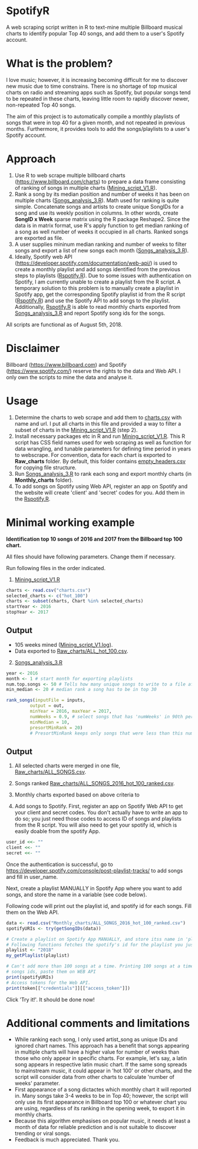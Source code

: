 # SpotifyR
A web scraping script written in R to text-mine multiple Billboard musical charts to identify popular Top 40 songs, and add them to a user's Spotify account.

# What is the problem?
I love music; however, it is increasing becoming difficult for me to discover new music due to time constrains. There is no shortage of top musical charts on radio and streaming apps such as Spotify, but popular songs tend to be repeated in these charts, leaving little room to rapidly discover newer, non-repeated Top 40 songs. 

The aim of this project is to automatically compile a monthly playlists of songs that were in top 40 for a given month, and not repeated in previous months. Furthermore, it provides tools to add the songs/playlists to a user's Spotify account. 

# Approach
1. Use R to web scrape multiple billboard charts (https://www.billboard.com/charts) to prepare a data frame consisting of ranking of songs in multiple charts ([Mining_script_V1.R](https://github.com/jsha129/Billboard_music/blob/master/Mining_script_V1.R)). 
2. Rank a song by its median position and number of weeks it has been on multiple charts ([Songs_analysis_3.R](https://github.com/jsha129/Billboard_music/blob/master/Songs_analysis_3.R)). Math used for ranking is quite simple. Concatenate songs and artists to create unique SongIDs for a song and use its weekly position in columns. In other words, create **SongID x Week** sparse matrix using the R package Reshape2. Since the data is in matrix format, use R's apply function to get median ranking of a song as well number of weeks it occupied in all charts. Ranked songs are exported as file. 
3. A user supplies mininum median ranking and number of weeks to filter songs and export a list of new songs each month ([Songs_analysis_3.R](https://github.com/jsha129/Billboard_music/blob/master/Songs_analysis_3.R)).
4. Ideally, Spotify web API (https://developer.spotify.com/documentation/web-api/) is used to create a monthly playlist and add songs identified from the previous steps to playlists ([Rspotify.R](https://github.com/jsha129/Billboard_music/blob/master/Rspotify.R)). Due to some issues with authentication on Spotify, I am currently unable to create a playlist from the R script. A temporary solution to this problem is to manually create a playlist in Spotify app, get the corresponding Spotify playlist id from the R script ([Rspotify.R](https://github.com/jsha129/Billboard_music/blob/master/Rspotify.R)) and use the Spotify API to add songs to the playlist. Additionally, [Rspotify.R](https://github.com/jsha129/Billboard_music/blob/master/Rspotify.R) is able to read monthly charts exported from [Songs_analysis_3.R](https://github.com/jsha129/Billboard_music/blob/master/Songs_analysis_3.R) and report Spotify song ids for the songs. 

All scripts are functional as of August 5th, 2018.

# Disclaimer
Billboard (https://www.billboard.com) and Spotify (https://www.spotify.com/) reserve the rights to the data and Web API. I only own the scripts to mine the data and analyse it. 

# Usage
1. Determine the charts to web scrape and add them to [charts.csv](https://github.com/jsha129/Billboard_music/blob/master/charts.csv) with name and url. I put all charts in this file and provided a way to filter a subset of charts in the [Mining_script_V1.R](https://github.com/jsha129/Billboard_music/blob/master/Mining_script_V1.R) (step 2).
2. Install necessary packages etc in R and run [Mining_script_V1.R](https://github.com/jsha129/Billboard_music/blob/master/Mining_script_V1.R). This R script has CSS field names used for web scraping as well as function for data wrangling, and tunable parameters for defining time period in years to webscrape. For convention, data for each chart is exported to **Raw_charts** folder. By default, this folder contains [empty_headers.csv](https://github.com/jsha129/Billboard_music/blob/master/Raw_charts/empty_headers.csv) for copying file structure. 
3. Run [Songs_analysis_3.R](https://github.com/jsha129/Billboard_music/blob/master/Songs_analysis_3.R) to rank each song and export monthly charts (in **Monthly_charts** folder).
4. To add songs on Spotify using Web API, register an app on Spotify and the website will create 'client' and 'secret' codes for you. Add them in the [Rspotify.R](https://github.com/jsha129/Billboard_music/blob/master/Rspotify.R). 

# Minimal working example
**Identification top 10 songs of 2016 and 2017 from the Billboard top 100 chart.**

All files should have following parameters. Change them if necessary. 

Run following files in the order indicated. 
1. [Mining_script_V1.R](https://github.com/jsha129/Billboard_music/blob/master/Mining_script_V1.R)
  
  ```r
  charts <- read.csv("charts.csv")
  selected_charts <- c("hot_100")
  charts <- subset(charts, Chart %in% selected_charts)
  startYear <- 2016
  stopYear <- 2017 
  ```
  ## Output
 - 105 weeks mined ([Mining_script_V1.log](https://github.com/jsha129/Billboard_music/blob/master/Mining_script_V1.log)). 
 - Data exported to [Raw_charts/ALL_hot_100.csv](https://github.com/jsha129/SpotifyR/blob/master/Raw_charts/ALL_hot_100.csv).
  
  
  2.  [Songs_analysis_3.R](https://github.com/jsha129/Billboard_music/blob/master/Songs_analysis_3.R)
  ```r
  year <- 2016
  month <- 1 # start month for exporting playlists
  num.top.songs <- 50 # Tells how many unique songs to write to a file after removing duplicates
  min_median <- 20 # median rank a song has to be in top 30

  rank_songs(inputFile = inputs,
           output = out,
           minYear = 2016, maxYear = 2017, 
           numWeeks = 0.9, # select songs that has 'numWeeks' in 90th percentile, ie appeared in top 10% of numWeek score
           minMedian = 10,
           presortMinRank = 20) 
           # PresortMinRank keeps only songs that were less than this number before ranking begins; helps speed up matrix calculations when dealing with lots of data.

  ```
## Output
1. All selected charts were merged in one file, [Raw_charts/ALL_SONGS.csv](https://github.com/jsha129/SpotifyR/blob/master/Raw_charts/ALL_SONGS.csv).
2. Songs ranked [Raw_charts/ALL_SONGS_2016_hot_100_ranked.csv](https://github.com/jsha129/SpotifyR/blob/master/Raw_charts/ALL_SONGS_2016_hot_100_ranked.csv).
3. Monthly charts exported based on above criteria to 
  
  
  3. Add songs to Spotify. 
  First, register an app on Spotify Web API to get your client and secret codes. You don't actually have to write an app to do so; you just need those codes to access ID of songs and playlists from the R script. 
  You will also need to get your spotify id, which is easily doable from the spotify App.
  
  ```r
  user_id <<- ""
  client <<- ""
  secret <<- ""
  ```
  Once the authentication is successful, go to https://developer.spotify.com/console/post-playlist-tracks/ to add songs and fill in user_name.
  
  Next, create a playlist MANUALLY in Spotify App where you want to add songs, and store the name in a variable (see code below).
  
  Following code will print out the playlist id, and spotify id for each songs. Fill them on the Web API. 
  
  ```r
  data <- read.csv("Monthly_charts/ALL_SONGS_2016_hot_100_ranked.csv")
spotifyURIs <- try(getSongIDs(data))

# Create a playlist on Spotify App MANUALLY, and store itss name in 'playlist' variable.
# Following functions fetches the spotify's id for the playlist you just created. 
playlist <- "2018"
my_getPlaylist(playlist)

# Can't add more than 100 songs at a time. Printing 100 songs at a time
# songs ids, paste them on WEB API
print(spotifyURIs)
# Access tokens for the Web API.
print(token[["credentials"]][["access_token"]])
  ```
  
  Click 'Try it!'. It should be done now!

# Additional comments and limitations
- While ranking each song, I only used artist_song as unique IDs and ignored chart names. This approach has a benefit that songs appearing in multiple charts will have a higher value for number of weeks than those who only appear in specific charts. For example, let's say, a latin song  appears in respective latin music chart. If the same song spreads to mainstream music, it could appear in 'hot 100' or other charts, and the script will consider data from other charts to calculate 'number of weeks' parameter.
- First appearance of a song dictactes which monthly chart it will reported in. Many songs take 3-4 weeks to be in Top 40; however, the script will only use its first appearance in Billboard top 100 or whatever chart you are using, regardless of its ranking in the opening week, to export it in monthly charts.
- Because this algorithm emphasises on  popular music, it needs at least a month of data for reliable prediction and is not suitable to discover trending or viral songs. 
- Feedback is much appreciated. Thank you. 
